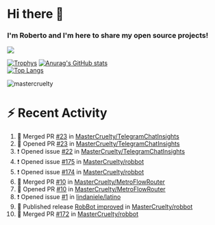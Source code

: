 # Hi there 👋
### I'm Roberto and I'm here to share my open source projects!

<img src="https://komarev.com/ghpvc/?username=mastercruelty&label=Profile views&color=0e75b6"><br>

[![Trophys](https://github-profile-trophy.vercel.app/?username=mastercruelty)](https://github.com/ryo-ma/github-profile-trophy)
[![Anurag's GitHub stats](https://github-readme-stats.vercel.app/api?username=mastercruelty&show_icons=true&theme=tokyonight)](https://github.com/anuraghazra/github-readme-stats)<br>
[![Top Langs](https://github-readme-stats.vercel.app/api/top-langs/?username=mastercruelty&langs_count=10&hide=jupyter%20notebook&exclude_repo=Alarm-project&layout=compact&theme=tokyonight)](https://github.com/anuraghazra/github-readme-stats)
<p><img align="center" src="https://github-readme-streak-stats.herokuapp.com/?user=mastercruelty&" alt="mastercruelty" /></p>

# :zap: Recent Activity
<!--START_SECTION:activity-->
1. 🎉 Merged PR [#23](https://github.com/MasterCruelty/TelegramChatInsights/pull/23) in [MasterCruelty/TelegramChatInsights](https://github.com/MasterCruelty/TelegramChatInsights)
2. 💪 Opened PR [#23](https://github.com/MasterCruelty/TelegramChatInsights/pull/23) in [MasterCruelty/TelegramChatInsights](https://github.com/MasterCruelty/TelegramChatInsights)
3. ❗ Opened issue [#22](https://github.com/MasterCruelty/TelegramChatInsights/issues/22) in [MasterCruelty/TelegramChatInsights](https://github.com/MasterCruelty/TelegramChatInsights)
4. ❗ Opened issue [#175](https://github.com/MasterCruelty/robbot/issues/175) in [MasterCruelty/robbot](https://github.com/MasterCruelty/robbot)
5. ❗ Opened issue [#174](https://github.com/MasterCruelty/robbot/issues/174) in [MasterCruelty/robbot](https://github.com/MasterCruelty/robbot)
6. 🎉 Merged PR [#10](https://github.com/MasterCruelty/MetroFlowRouter/pull/10) in [MasterCruelty/MetroFlowRouter](https://github.com/MasterCruelty/MetroFlowRouter)
7. 💪 Opened PR [#10](https://github.com/MasterCruelty/MetroFlowRouter/pull/10) in [MasterCruelty/MetroFlowRouter](https://github.com/MasterCruelty/MetroFlowRouter)
8. ❗ Opened issue [#1](https://github.com/lindaniele/latino/issues/1) in [lindaniele/latino](https://github.com/lindaniele/latino)
9. 🚀 Published release [RobBot improved](https://github.com/MasterCruelty/robbot/releases/tag/v2.5.5) in [MasterCruelty/robbot](https://github.com/MasterCruelty/robbot)
10. 🎉 Merged PR [#172](https://github.com/MasterCruelty/robbot/pull/172) in [MasterCruelty/robbot](https://github.com/MasterCruelty/robbot)
<!--END_SECTION:activity-->
